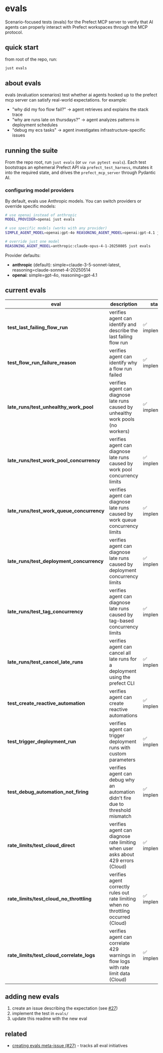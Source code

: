 # evals

Scenario-focused tests (evals) for the Prefect MCP server to verify that AI agents can properly interact with Prefect workspaces through the MCP protocol.

## quick start

from root of the repo, run:
```bash
just evals
```

## about evals

evals (evaluation scenarios) test whether ai agents hooked up to the prefect mcp server can satisfy real-world expectations. for example:
- "why did my foo flow fail?" → agent retrieves and explains the stack trace
- "why are runs late on thursdays?" → agent analyzes patterns in deployment schedules
- "debug my ecs tasks" → agent investigates infrastructure-specific issues

## running the suite

From the repo root, run `just evals` (or `uv run pytest evals`).
Each test bootstraps an ephemeral Prefect API via `prefect_test_harness`, mutates it into the
required state, and drives the `prefect_mcp_server` through Pydantic AI.

### configuring model providers

By default, evals use Anthropic models. You can switch providers or override specific models:

```bash
# use openai instead of anthropic
MODEL_PROVIDER=openai just evals

# use specific models (works with any provider)
SIMPLE_AGENT_MODEL=openai:gpt-4o REASONING_AGENT_MODEL=openai:gpt-4.1 just evals

# override just one model
REASONING_AGENT_MODEL=anthropic:claude-opus-4-1-20250805 just evals
```

Provider defaults:
- **anthropic** (default): simple=claude-3-5-sonnet-latest, reasoning=claude-sonnet-4-20250514
- **openai**: simple=gpt-4o, reasoning=gpt-4.1

## current evals

| eval | description | status | issue |
|------|-------------|--------|-------|
| **test_last_failing_flow_run** | verifies agent can identify and describe the last failing flow run | ✅ implemented | - |
| **test_flow_run_failure_reason** | verifies agent can identify why a flow run failed | ✅ implemented | [#38](https://github.com/PrefectHQ/prefect-mcp-server/issues/38) |
| **late_runs/test_unhealthy_work_pool** | verifies agent can diagnose late runs caused by unhealthy work pools (no workers) | ✅ implemented | [#32](https://github.com/PrefectHQ/prefect-mcp-server/issues/32) |
| **late_runs/test_work_pool_concurrency** | verifies agent can diagnose late runs caused by work pool concurrency limits | ✅ implemented | [#32](https://github.com/PrefectHQ/prefect-mcp-server/issues/32) |
| **late_runs/test_work_queue_concurrency** | verifies agent can diagnose late runs caused by work queue concurrency limits | ✅ implemented | [#32](https://github.com/PrefectHQ/prefect-mcp-server/issues/32) |
| **late_runs/test_deployment_concurrency** | verifies agent can diagnose late runs caused by deployment concurrency limits | ✅ implemented | [#32](https://github.com/PrefectHQ/prefect-mcp-server/issues/32) |
| **late_runs/test_tag_concurrency** | verifies agent can diagnose late runs caused by tag-based concurrency limits | ✅ implemented | [#32](https://github.com/PrefectHQ/prefect-mcp-server/issues/32) |
| **late_runs/test_cancel_late_runs** | verifies agent can cancel all late runs for a deployment using the prefect CLI | ✅ implemented | - |
| **test_create_reactive_automation** | verifies agent can create reactive automations | ✅ implemented | [#47](https://github.com/PrefectHQ/prefect-mcp-server/pull/47) |
| **test_trigger_deployment_run** | verifies agent can trigger deployment runs with custom parameters | ✅ implemented | - |
| **test_debug_automation_not_firing** | verifies agent can debug why an automation didn't fire due to threshold mismatch | ✅ implemented | [#62](https://github.com/PrefectHQ/prefect-mcp-server/issues/62) |
| **rate_limits/test_cloud_direct** | verifies agent can diagnose rate limiting when user asks about 429 errors (Cloud) | ✅ implemented | [#46](https://github.com/PrefectHQ/prefect-mcp-server/issues/46) |
| **rate_limits/test_cloud_no_throttling** | verifies agent correctly rules out rate limiting when no throttling occurred (Cloud) | ✅ implemented | [#46](https://github.com/PrefectHQ/prefect-mcp-server/issues/46) |
| **rate_limits/test_cloud_correlate_logs** | verifies agent can correlate 429 warnings in flow logs with rate limit data (Cloud) | ✅ implemented | [#46](https://github.com/PrefectHQ/prefect-mcp-server/issues/46) |

## adding new evals

1. create an issue describing the expectation (see [#27](https://github.com/PrefectHQ/prefect-mcp-server/issues/27))
2. implement the test in `evals/`
3. update this readme with the new eval

## related

- [creating evals meta-issue (#27)](https://github.com/PrefectHQ/prefect-mcp-server/issues/27) - tracks all eval initiatives
